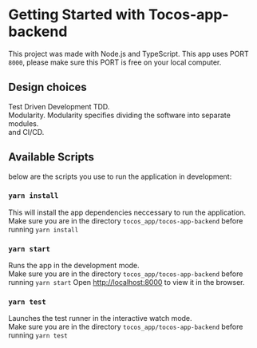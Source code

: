 # Getting Started with Tocos-app-backend

This project was made with Node.js and TypeScript.
This app uses PORT `8000`, please make sure this PORT is free on your local computer.

## Design choices

Test Driven Development TDD.\
Modularity. Modularity specifies dividing the software into separate modules.\
and CI/CD.

## Available Scripts

below are the scripts you use to run the application in development:

### `yarn install`

This will install the app dependencies neccessary to run the application.
Make sure you are in the directory `tocos_app/tocos-app-backend` before running `yarn install`

### `yarn start`

Runs the app in the development mode.\
Make sure you are in the directory `tocos_app/tocos-app-backend` before running `yarn start`
Open [http://localhost:8000](http://localhost:8000) to view it in the browser.

### `yarn test`

Launches the test runner in the interactive watch mode.\
Make sure you are in the directory `tocos_app/tocos-app-backend` before running `yarn test`